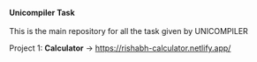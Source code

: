 <b>Unicompiler Task</b><br><br>
This is the main repository for all the task given by UNICOMPILER

Project 1: <b>Calculator</b> -> https://rishabh-calculator.netlify.app/
